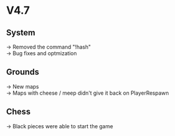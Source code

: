 # V4.7

## System
→ Removed the command "!hash"<br>
→ Bug fixes and optmization<br>

## Grounds
→ New maps<br>
→ Maps with cheese / meep didn't give it back on PlayerRespawn<br>

## Chess
→ Black pieces were able to start the game<br>